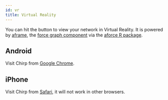 ```yaml
---
id: vr
title: Virtual Reality
---
```


You can hit the <i class="fas fa-cardboard"></i> button to view your network in Virtual Reality. It is powered by [aframe](https://aframe.io/), the [force graph component](https://github.com/vasturiano/aframe-forcegraph-component) via the [aforce R package](https://aforce.john-coene.com/).

## Android

Visit Chirp from [Google Chrome](https://play.google.com/store/apps/details?id=com.android.chrome).

## iPhone

Visit Chirp from [Safari](https://www.apple.com/lae/safari/), it will not work in other browsers.
